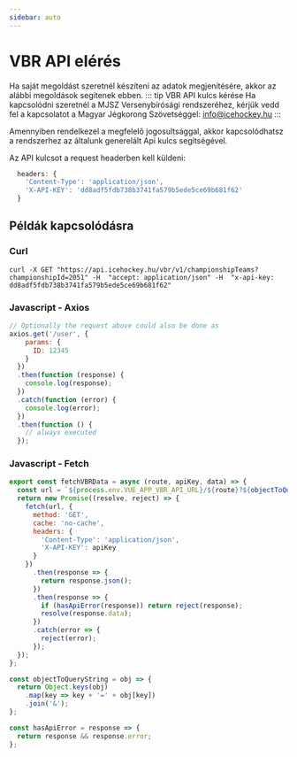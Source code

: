 ```yaml
---
sidebar: auto
---
```


# VBR API elérés
Ha saját megoldást szeretnél készíteni az adatok megjenítésére, akkor az alábbi megoldások segítenek ebben.
::: tip VBR API kulcs kérése
Ha kapcsolódni szeretnél a MJSZ Versenybírósági rendszeréhez, kérjük vedd fel a kapcsolatot a Magyar Jégkorong Szövetséggel: [info@icehockey.hu](mailto:info@icehockey.hu)
:::

Amennyiben rendelkezel a megfelelő jogosultsággal, akkor kapcsolódhatsz a rendszerhez az általunk generelált Api kulcs segítségével.

Az API kulcsot a request headerben kell küldeni:
``` js
  headers: {
    'Content-Type': 'application/json',
    'X-API-KEY': 'dd8adf5fdb738b3741fa579b5ede5ce69b681f62'
  }
```

## Példák kapcsolódásra

### Curl
```
curl -X GET "https://api.icehockey.hu/vbr/v1/championshipTeams?championshipId=2051" -H  "accept: application/json" -H  "x-api-key: dd8adf5fdb738b3741fa579b5ede5ce69b681f62"
```
### Javascript - Axios
``` js
// Optionally the request above could also be done as
axios.get('/user', {
    params: {
      ID: 12345
    }
  })
  .then(function (response) {
    console.log(response);
  })
  .catch(function (error) {
    console.log(error);
  })
  .then(function () {
    // always executed
  });  
```

### Javascript - Fetch
``` js
export const fetchVBRData = async (route, apiKey, data) => {
  const url = `${process.env.VUE_APP_VBR_API_URL}/${route}?${objectToQueryString(data)}`;
  return new Promise((resolve, reject) => {
    fetch(url, {
      method: 'GET',
      cache: 'no-cache',
      headers: {
        'Content-Type': 'application/json',
        'X-API-KEY': apiKey
      }
    })
      .then(response => {
        return response.json();
      })
      .then(response => {
        if (hasApiError(response)) return reject(response);
        resolve(response.data);
      })
      .catch(error => {
        reject(error);
      });
  });
};

const objectToQueryString = obj => {
  return Object.keys(obj)
    .map(key => key + '=' + obj[key])
    .join('&');
};

const hasApiError = response => {
  return response && response.error;
};

```
